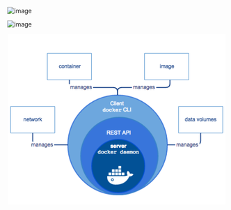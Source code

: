 ![image](https://user-images.githubusercontent.com/52925115/210536420-1afbcbbd-4afb-443c-9de8-579595dff8d7.png)

![image](https://user-images.githubusercontent.com/52925115/210537021-171100e2-2c5e-42ea-bf83-8bc5d0fbe6c6.png)
<div align="center"><img src="https://github.com/maivan-hoa/Note/blob/main/images/docker2.png?raw=true" width="500"></div> 
